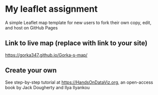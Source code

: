 # My leaflet assignment
A simple Leaflet map template for new users to fork their own copy, edit, and host on GitHub Pages

## Link to live map (replace with link to your site)
https://gorka347.github.io/Gorka-s-map/

## Create your own
See step-by-step tutorial at https://HandsOnDataViz.org, an open-access book by Jack Dougherty and Ilya Ilyankou
